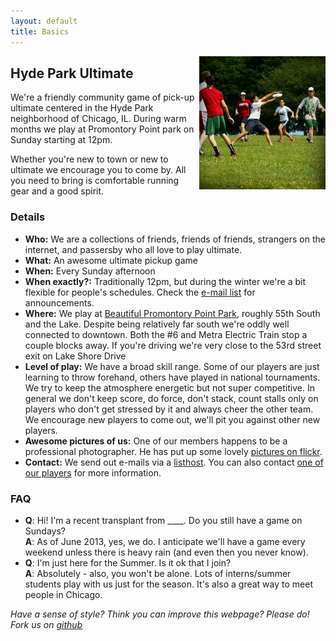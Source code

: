 ```yaml
---
layout: default
title: Basics
---
```



<img src="images/hpfrisbee.jpg"
     alt="Frisbee players in Hyde Park - Photo by Daniel Butler"
     align="right" width="40%">

Hyde Park Ultimate
------------------

We're a friendly community game of pick-up ultimate centered in the Hyde Park neighborhood of Chicago, IL. During warm months we play at Promontory Point park on Sunday starting at 12pm.

Whether you're new to town or new to ultimate we encourage you to come by. All you need to bring is comfortable running gear and a good spirit.

### Details

-   **Who:** We are a collections of friends, friends of friends, strangers on the internet, and passersby who all love to play ultimate.
-   **What:** An awesome ultimate pickup game
-   **When:** Every Sunday afternoon
-   **When exactly?:** Traditionally 12pm, but during the winter we're a bit flexible for people's schedules. Check the [e-mail list](https://groups.google.com/forum/?fromgroups#!forum/hpfrisbee) for announcements.
-   **Where:** We play at [Beautiful Promontory Point Park](http://maps.google.com/maps?q=Promontory+Point+Park,+5491+S+South+Shore+Dr,+Chicago,+IL+60615&hl=en&ll=41.795824,-87.5776&spn=0.024476,0.038581&sll=41.794403,-87.584182&sspn=0.012238,0.01929&oq=promontory&hq=Promontory+Point+Park,+5491+S+South+Shore+Dr,+Chicago,+IL+60615&radius=15000&t=m&z=15), roughly 55th South and the Lake. Despite being relatively far south we're oddly well connected to downtown. Both the \#6 and Metra Electric Train stop a couple blocks away. If you're driving we're very close to the 53rd street exit on Lake Shore Drive 
-   **Level of play:** We have a broad skill range. Some of our players are just learning to throw forehand, others have played in national tournaments. We try to keep the atmosphere energetic but not super competitive. In general we don't keep score, do force, don't stack, count stalls only on players who don't get stressed by it and always cheer the other team. We encourage new players to come out, we'll pit you against other new players.
-   **Awesome pictures of us:** One of our members happens to be a professional photographer. He has put up some lovely [pictures on flickr](http://www.flickr.com/photos/danieljbutler/sets/72157628802174869/).
-   **Contact:** We send out e-mails via a [listhost](https://groups.google.com/forum/?fromgroups#!forum/hpfrisbee). You can also contact [one of our players](mailto:matt_rocklin@yahoo.com) for more information.

### FAQ

-   **Q**: Hi! I'm a recent transplant from \_\_\_\_. Do you still have a game on Sundays?\
     **A**: As of June 2013, yes, we do. I anticipate we'll have a game every weekend unless there is heavy rain (and even then you never know).
-   **Q**: I'm just here for the Summer. Is it ok that I join? \
    **A**: Absolutely - also, you won't be alone. Lots of interns/summer students play with us just for the season. It's also a great way to meet people in Chicago.

*Have a sense of style? Think you can improve this webpage? Please do! 
Fork us on [github](http://github.com/mrocklin/hpfrisbee)*
